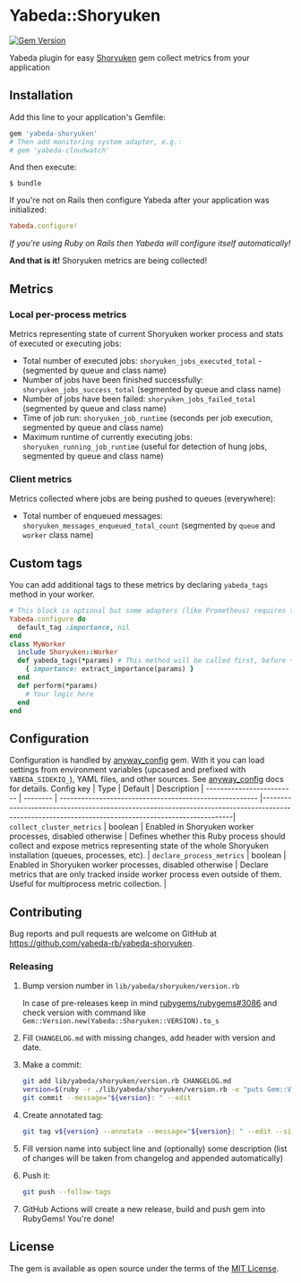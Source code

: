 # Yabeda::Shoryuken

[![Gem Version](https://badge.fury.io/rb/yabeda-shoryuken.svg)](https://rubygems.org/gems/yabeda-cloudwatch)

Yabeda plugin for easy [Shoryuken] gem collect metrics from your application

## Installation

Add this line to your application's Gemfile:

```ruby
gem 'yabeda-shoryuken'
# Then add monitoring system adapter, e.g.:
# gem 'yabeda-cloudwatch'
```

And then execute:

    $ bundle

If you're not on Rails then configure Yabeda after your application was initialized:

```ruby
Yabeda.configure!
```

_If you're using Ruby on Rails then Yabeda will configure itself automatically!_

**And that is it!** Shoryuken metrics are being collected!

## Metrics

### Local per-process metrics

Metrics representing state of current Shoryuken worker process and stats of executed or executing jobs:

- Total number of executed jobs: `shoryuken_jobs_executed_total` -  (segmented by queue and class name)
- Number of jobs have been finished successfully: `shoryuken_jobs_success_total` (segmented by queue and class name)
- Number of jobs have been failed: `shoryuken_jobs_failed_total` (segmented by queue and class name)
- Time of job run: `shoryuken_job_runtime` (seconds per job execution, segmented by queue and class name)
- Maximum runtime of currently executing jobs: `shoryuken_running_job_runtime` (useful for detection of hung jobs, segmented by queue and class name)

### Client metrics

Metrics collected where jobs are being pushed to queues (everywhere):

- Total number of enqueued messages: `shoryuken_messages_enqueued_total_count` (segmented by `queue` and `worker` class name)

## Custom tags

You can add additional tags to these metrics by declaring `yabeda_tags` method in your worker.

```ruby
# This block is optional but some adapters (like Prometheus) requires that all tags should be declared in advance
Yabeda.configure do
  default_tag :importance, nil
end
class MyWorker
  include Shoryuken::Worker
  def yabeda_tags(*params) # This method will be called first, before +perform+
    { importance: extract_importance(params) }
  end
  def perform(*params)
    # Your logic here
  end
end
```
## Configuration
Configuration is handled by [anyway_config] gem. With it you can load settings from environment variables (upcased and prefixed with `YABEDA_SIDEKIQ_`), YAML files, and other sources. See [anyway_config] docs for details.
Config key                | Type     | Default                                                 | Description                                                                                                                                        |
------------------------- | -------- | ------------------------------------------------------- |----------------------------------------------------------------------------------------------------------------------------------------------------|
`collect_cluster_metrics` | boolean  | Enabled in Shoryuken worker processes, disabled otherwise | Defines whether this Ruby process should collect and expose metrics representing state of the whole Shoryuken installation (queues, processes, etc). |
`declare_process_metrics` | boolean  | Enabled in Shoryuken worker processes, disabled otherwise | Declare metrics that are only tracked inside worker process even outside of them. Useful for multiprocess metric collection.                       |


## Contributing

Bug reports and pull requests are welcome on GitHub at https://github.com/yabeda-rb/yabeda-shoryuken.

### Releasing

1. Bump version number in `lib/yabeda/shoryuken/version.rb`

   In case of pre-releases keep in mind [rubygems/rubygems#3086](https://github.com/rubygems/rubygems/issues/3086) and check version with command like `Gem::Version.new(Yabeda::Shoryuken::VERSION).to_s`

2. Fill `CHANGELOG.md` with missing changes, add header with version and date.

3. Make a commit:

   ```sh
   git add lib/yabeda/shoryuken/version.rb CHANGELOG.md
   version=$(ruby -r ./lib/yabeda/shoryuken/version.rb -e "puts Gem::Version.new(Yabeda::Shoryuken::VERSION)")
   git commit --message="${version}: " --edit
   ```

4. Create annotated tag:

   ```sh
   git tag v${version} --annotate --message="${version}: " --edit --sign
   ```

5. Fill version name into subject line and (optionally) some description (list of changes will be taken from changelog and appended automatically)

6. Push it:

   ```sh
   git push --follow-tags
   ```

7. GitHub Actions will create a new release, build and push gem into RubyGems! You're done!

## License

The gem is available as open source under the terms of the [MIT License](https://opensource.org/licenses/MIT).

[Shoryuken]: https://github.com/ruby-shoryuken/shoryuken "A super efficient Amazon SQS thread based message processor for Ruby"
[yabeda]: https://github.com/yabeda-rb/yabeda
[yabeda-prometheus]: https://github.com/yabeda-rb/yabeda-prometheus
[anyway_config]: https://github.com/palkan/anyway_config "Configuration library for Ruby gems and applications"